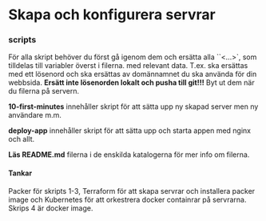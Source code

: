 Skapa och konfigurera servrar
======================

### scripts

För alla skript behöver du först gå igenom dem och ersätta alla ``<...>`, som tilldelas till variabler överst i filerna. med relevant data. T.ex. <password> ska ersättas med ett lösenord och <domain> ska ersättas av domännamnet du ska använda för din webbsida. **Ersätt inte lösenorden lokalt och pusha till git!!!** Byt ut dem när du filerna på servern.

**10-first-minutes** innehåller skript för att sätta upp ny skapad server men ny användare m.m.

**deploy-app** innehåller skript för att sätta upp och starta appen med nginx och allt.

**Läs README.md** filerna i de enskilda katalogerna för mer info om filerna.



#### Tankar

Packer för skripts 1-3, Terraform för att skapa servrar och installera packer image och Kubernetes för att orkestrera docker containrar på servrarna.
Skrips 4 är docker image.



